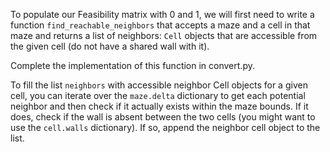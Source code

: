 To populate our Feasibility matrix with 0 and 1, we will first need to 
write a function `find_reachable_neighbors` that accepts a maze and a cell in that maze and returns a list of neighbors:
`Cell` objects that are accessible from the given cell
(do not have a shared wall with it).

Complete the implementation of this function in convert.py.

<div class="hint">

To fill the list `neighbors` with accessible neighbor Cell objects for a given cell, 
you can iterate over the `maze.delta` dictionary to get each potential neighbor and then check if it 
actually exists within the maze bounds. If it does, check if the
wall is absent between the two cells (you might want to use the `cell.walls` dictionary). 
If so, append the neighbor cell object to the list.

</div>